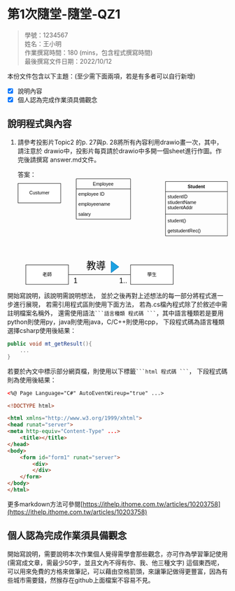 # 第1次隨堂-隨堂-QZ1
>
>學號：1234567
><br />
>姓名：王小明
><br />
>作業撰寫時間：180 (mins，包含程式撰寫時間)
><br />
>最後撰寫文件日期：2022/10/12
>

本份文件包含以下主題：(至少需下面兩項，若是有多者可以自行新增)
- [x] 說明內容
- [x] 個人認為完成作業須具備觀念

## 說明程式與內容

1. 請參考投影片Topic2 的p. 27與p. 28將所有內容利用drawio畫一次，其中，請注意於
drawio中，投影片每頁請於drawio中多開一個sheet進行作圖。作完後請撰寫
answer.md文件。

    答案：<svg xmlns="http://www.w3.org/2000/svg" xmlns:xlink="http://www.w3.org/1999/xlink" version="1.1" width="541px" viewBox="-0.5 -0.5 541 274" content="&lt;mxfile&gt;&lt;diagram id=&quot;FLYAeYSIIpsUCv94XNrf&quot; name=&quot;第1頁&quot;&gt;&lt;mxGraphModel dx=&quot;746&quot; dy=&quot;568&quot; grid=&quot;1&quot; gridSize=&quot;10&quot; guides=&quot;1&quot; tooltips=&quot;1&quot; connect=&quot;1&quot; arrows=&quot;1&quot; fold=&quot;1&quot; page=&quot;1&quot; pageScale=&quot;1&quot; pageWidth=&quot;827&quot; pageHeight=&quot;1169&quot; math=&quot;0&quot; shadow=&quot;0&quot;&gt;&lt;root&gt;&lt;mxCell id=&quot;0&quot;/&gt;&lt;mxCell id=&quot;1&quot; parent=&quot;0&quot;/&gt;&lt;mxCell id=&quot;2&quot; value=&quot;Custumer&quot; style=&quot;html=1;&quot; vertex=&quot;1&quot; parent=&quot;1&quot;&gt;&lt;mxGeometry x=&quot;60&quot; y=&quot;100&quot; width=&quot;110&quot; height=&quot;50&quot; as=&quot;geometry&quot;/&gt;&lt;/mxCell&gt;&lt;mxCell id=&quot;12&quot; value=&quot;Employee&quot; style=&quot;swimlane;fontStyle=0;childLayout=stackLayout;horizontal=1;startSize=26;fillColor=none;horizontalStack=0;resizeParent=1;resizeParentMax=0;resizeLast=0;collapsible=1;marginBottom=0;&quot; vertex=&quot;1&quot; parent=&quot;1&quot;&gt;&lt;mxGeometry x=&quot;210&quot; y=&quot;88&quot; width=&quot;140&quot; height=&quot;104&quot; as=&quot;geometry&quot;/&gt;&lt;/mxCell&gt;&lt;mxCell id=&quot;13&quot; value=&quot;employee ID&quot; style=&quot;text;strokeColor=none;fillColor=none;align=left;verticalAlign=top;spacingLeft=4;spacingRight=4;overflow=hidden;rotatable=0;points=[[0,0.5],[1,0.5]];portConstraint=eastwest;&quot; vertex=&quot;1&quot; parent=&quot;12&quot;&gt;&lt;mxGeometry y=&quot;26&quot; width=&quot;140&quot; height=&quot;26&quot; as=&quot;geometry&quot;/&gt;&lt;/mxCell&gt;&lt;mxCell id=&quot;14&quot; value=&quot;employeename&amp;#10;&quot; style=&quot;text;strokeColor=none;fillColor=none;align=left;verticalAlign=top;spacingLeft=4;spacingRight=4;overflow=hidden;rotatable=0;points=[[0,0.5],[1,0.5]];portConstraint=eastwest;&quot; vertex=&quot;1&quot; parent=&quot;12&quot;&gt;&lt;mxGeometry y=&quot;52&quot; width=&quot;140&quot; height=&quot;26&quot; as=&quot;geometry&quot;/&gt;&lt;/mxCell&gt;&lt;mxCell id=&quot;15&quot; value=&quot;salary&quot; style=&quot;text;strokeColor=none;fillColor=none;align=left;verticalAlign=top;spacingLeft=4;spacingRight=4;overflow=hidden;rotatable=0;points=[[0,0.5],[1,0.5]];portConstraint=eastwest;&quot; vertex=&quot;1&quot; parent=&quot;12&quot;&gt;&lt;mxGeometry y=&quot;78&quot; width=&quot;140&quot; height=&quot;26&quot; as=&quot;geometry&quot;/&gt;&lt;/mxCell&gt;&lt;mxCell id=&quot;25&quot; value=&quot;Student&quot; style=&quot;swimlane;fontStyle=1;align=center;verticalAlign=top;childLayout=stackLayout;horizontal=1;startSize=26;horizontalStack=0;resizeParent=1;resizeParentMax=0;resizeLast=0;collapsible=1;marginBottom=0;&quot; vertex=&quot;1&quot; parent=&quot;1&quot;&gt;&lt;mxGeometry x=&quot;440&quot; y=&quot;95&quot; width=&quot;160&quot; height=&quot;140&quot; as=&quot;geometry&quot;/&gt;&lt;/mxCell&gt;&lt;mxCell id=&quot;26&quot; value=&quot;studentID&amp;#10;stiudentName&amp;#10;studentAddr&quot; style=&quot;text;strokeColor=none;fillColor=none;align=left;verticalAlign=top;spacingLeft=4;spacingRight=4;overflow=hidden;rotatable=0;points=[[0,0.5],[1,0.5]];portConstraint=eastwest;&quot; vertex=&quot;1&quot; parent=&quot;25&quot;&gt;&lt;mxGeometry y=&quot;26&quot; width=&quot;160&quot; height=&quot;54&quot; as=&quot;geometry&quot;/&gt;&lt;/mxCell&gt;&lt;mxCell id=&quot;27&quot; value=&quot;&quot; style=&quot;line;strokeWidth=1;fillColor=none;align=left;verticalAlign=middle;spacingTop=-1;spacingLeft=3;spacingRight=3;rotatable=0;labelPosition=right;points=[];portConstraint=eastwest;strokeColor=inherit;&quot; vertex=&quot;1&quot; parent=&quot;25&quot;&gt;&lt;mxGeometry y=&quot;80&quot; width=&quot;160&quot; height=&quot;8&quot; as=&quot;geometry&quot;/&gt;&lt;/mxCell&gt;&lt;mxCell id=&quot;28&quot; value=&quot;student()&quot; style=&quot;text;strokeColor=none;fillColor=none;align=left;verticalAlign=top;spacingLeft=4;spacingRight=4;overflow=hidden;rotatable=0;points=[[0,0.5],[1,0.5]];portConstraint=eastwest;&quot; vertex=&quot;1&quot; parent=&quot;25&quot;&gt;&lt;mxGeometry y=&quot;88&quot; width=&quot;160&quot; height=&quot;26&quot; as=&quot;geometry&quot;/&gt;&lt;/mxCell&gt;&lt;mxCell id=&quot;29&quot; value=&quot;getstudentRec()&quot; style=&quot;text;strokeColor=none;fillColor=none;align=left;verticalAlign=top;spacingLeft=4;spacingRight=4;overflow=hidden;rotatable=0;points=[[0,0.5],[1,0.5]];portConstraint=eastwest;&quot; vertex=&quot;1&quot; parent=&quot;25&quot;&gt;&lt;mxGeometry y=&quot;114&quot; width=&quot;160&quot; height=&quot;26&quot; as=&quot;geometry&quot;/&gt;&lt;/mxCell&gt;&lt;mxCell id=&quot;36&quot; style=&quot;edgeStyle=none;html=1;exitX=1;exitY=0.5;exitDx=0;exitDy=0;entryX=0;entryY=0.5;entryDx=0;entryDy=0;endArrow=none;endFill=0;&quot; edge=&quot;1&quot; parent=&quot;1&quot; source=&quot;30&quot; target=&quot;31&quot;&gt;&lt;mxGeometry relative=&quot;1&quot; as=&quot;geometry&quot;/&gt;&lt;/mxCell&gt;&lt;mxCell id=&quot;37&quot; value=&quot;教導&quot; style=&quot;edgeLabel;html=1;align=center;verticalAlign=middle;resizable=0;points=[];fontSize=25;&quot; vertex=&quot;1&quot; connectable=&quot;0&quot; parent=&quot;36&quot;&gt;&lt;mxGeometry x=&quot;-0.19&quot; y=&quot;-2&quot; relative=&quot;1&quot; as=&quot;geometry&quot;&gt;&lt;mxPoint x=&quot;5&quot; y=&quot;-27&quot; as=&quot;offset&quot;/&gt;&lt;/mxGeometry&gt;&lt;/mxCell&gt;&lt;mxCell id=&quot;38&quot; value=&quot;1&quot; style=&quot;edgeLabel;html=1;align=center;verticalAlign=middle;resizable=0;points=[];fontSize=18;&quot; vertex=&quot;1&quot; connectable=&quot;0&quot; parent=&quot;36&quot;&gt;&lt;mxGeometry x=&quot;-0.79&quot; y=&quot;-3&quot; relative=&quot;1&quot; as=&quot;geometry&quot;&gt;&lt;mxPoint y=&quot;12&quot; as=&quot;offset&quot;/&gt;&lt;/mxGeometry&gt;&lt;/mxCell&gt;&lt;mxCell id=&quot;39&quot; value=&quot;1..*&quot; style=&quot;edgeLabel;html=1;align=center;verticalAlign=middle;resizable=0;points=[];fontSize=18;&quot; vertex=&quot;1&quot; connectable=&quot;0&quot; parent=&quot;36&quot;&gt;&lt;mxGeometry x=&quot;0.685&quot; relative=&quot;1&quot; as=&quot;geometry&quot;&gt;&lt;mxPoint x=&quot;5&quot; y=&quot;15&quot; as=&quot;offset&quot;/&gt;&lt;/mxGeometry&gt;&lt;/mxCell&gt;&lt;mxCell id=&quot;30&quot; value=&quot;老師&quot; style=&quot;html=1;&quot; vertex=&quot;1&quot; parent=&quot;1&quot;&gt;&lt;mxGeometry x=&quot;80&quot; y=&quot;310&quot; width=&quot;110&quot; height=&quot;50&quot; as=&quot;geometry&quot;/&gt;&lt;/mxCell&gt;&lt;mxCell id=&quot;31&quot; value=&quot;學生&quot; style=&quot;html=1;&quot; vertex=&quot;1&quot; parent=&quot;1&quot;&gt;&lt;mxGeometry x=&quot;350&quot; y=&quot;310&quot; width=&quot;110&quot; height=&quot;50&quot; as=&quot;geometry&quot;/&gt;&lt;/mxCell&gt;&lt;mxCell id=&quot;40&quot; value=&quot;&quot; style=&quot;triangle;whiteSpace=wrap;html=1;fontSize=18;fillColor=#1ba1e2;fontColor=#ffffff;strokeColor=#006EAF;&quot; vertex=&quot;1&quot; parent=&quot;1&quot;&gt;&lt;mxGeometry x=&quot;300&quot; y=&quot;300&quot; width=&quot;20&quot; height=&quot;30&quot; as=&quot;geometry&quot;/&gt;&lt;/mxCell&gt;&lt;/root&gt;&lt;/mxGraphModel&gt;&lt;/diagram&gt;&lt;/mxfile&gt;" onclick="(function(svg){var src=window.event.target||window.event.srcElement;while (src!=null&amp;&amp;src.nodeName.toLowerCase()!='a'){src=src.parentNode;}if(src==null){if(svg.wnd!=null&amp;&amp;!svg.wnd.closed){svg.wnd.focus();}else{var r=function(evt){if(evt.data=='ready'&amp;&amp;evt.source==svg.wnd){svg.wnd.postMessage(decodeURIComponent(svg.getAttribute('content')),'*');window.removeEventListener('message',r);}};window.addEventListener('message',r);svg.wnd=window.open('https://viewer.diagrams.net/?client=1&amp;page=0&amp;edit=_blank');}}})(this);" style="cursor:pointer;max-width:100%;max-height:274px;"><defs><clipPath id="mx-clip-154-31-132-26-0"><rect x="154" y="31" width="132" height="26"/></clipPath><clipPath id="mx-clip-154-57-132-26-0"><rect x="154" y="57" width="132" height="26"/></clipPath><clipPath id="mx-clip-154-83-132-26-0"><rect x="154" y="83" width="132" height="26"/></clipPath><clipPath id="mx-clip-384-38-152-54-0"><rect x="384" y="38" width="152" height="54"/></clipPath><clipPath id="mx-clip-384-100-152-26-0"><rect x="384" y="100" width="152" height="26"/></clipPath><clipPath id="mx-clip-384-126-152-26-0"><rect x="384" y="126" width="152" height="26"/></clipPath></defs><g><rect x="0" y="12" width="110" height="50" fill="rgb(255, 255, 255)" stroke="rgb(0, 0, 0)" pointer-events="all"/><g transform="translate(-0.5 -0.5)"><switch><foreignObject pointer-events="none" width="100%" height="100%" requiredFeatures="http://www.w3.org/TR/SVG11/feature#Extensibility" style="overflow: visible; text-align: left;"><div xmlns="http://www.w3.org/1999/xhtml" style="display: flex; align-items: unsafe center; justify-content: unsafe center; width: 1px; height: 1px; padding-top: 37px; margin-left: 55px;"><div data-drawio-colors="color: rgb(0, 0, 0); " style="box-sizing: border-box; font-size: 0px; text-align: center;"><div style="display: inline-block; font-size: 12px; font-family: Helvetica; color: rgb(0, 0, 0); line-height: 1.2; pointer-events: all; white-space: nowrap;">Custumer</div></div></div></foreignObject><text x="55" y="41" fill="rgb(0, 0, 0)" font-family="Helvetica" font-size="12px" text-anchor="middle">Custumer</text></switch></g><path d="M 150 26 L 150 0 L 290 0 L 290 26" fill="none" stroke="rgb(0, 0, 0)" stroke-miterlimit="10" pointer-events="all"/><path d="M 150 26 L 150 104 L 290 104 L 290 26" fill="none" stroke="rgb(0, 0, 0)" stroke-miterlimit="10" pointer-events="none"/><path d="M 150 26 L 290 26" fill="none" stroke="rgb(0, 0, 0)" stroke-miterlimit="10" pointer-events="none"/><g fill="rgb(0, 0, 0)" font-family="Helvetica" pointer-events="none" text-anchor="middle" font-size="12px"><text x="219.5" y="17.5">Employee</text></g><g fill="rgb(0, 0, 0)" font-family="Helvetica" pointer-events="none" clip-path="url(#mx-clip-154-31-132-26-0)" font-size="12px"><text x="155.5" y="43.5">employee ID</text></g><g fill="rgb(0, 0, 0)" font-family="Helvetica" pointer-events="none" clip-path="url(#mx-clip-154-57-132-26-0)" font-size="12px"><text x="155.5" y="69.5">employeename</text></g><g fill="rgb(0, 0, 0)" font-family="Helvetica" pointer-events="none" clip-path="url(#mx-clip-154-83-132-26-0)" font-size="12px"><text x="155.5" y="95.5">salary</text></g><path d="M 380 33 L 380 7 L 540 7 L 540 33" fill="rgb(255, 255, 255)" stroke="rgb(0, 0, 0)" stroke-miterlimit="10" pointer-events="none"/><path d="M 380 33 L 380 147 L 540 147 L 540 33" fill="none" stroke="rgb(0, 0, 0)" stroke-miterlimit="10" pointer-events="none"/><path d="M 380 33 L 540 33" fill="none" stroke="rgb(0, 0, 0)" stroke-miterlimit="10" pointer-events="none"/><g fill="rgb(0, 0, 0)" font-family="Helvetica" font-weight="bold" pointer-events="none" text-anchor="middle" font-size="12px"><text x="459.5" y="24.5">Student</text></g><g fill="rgb(0, 0, 0)" font-family="Helvetica" pointer-events="none" clip-path="url(#mx-clip-384-38-152-54-0)" font-size="12px"><text x="385.5" y="50.5">studentID</text><text x="385.5" y="64.5">stiudentName</text><text x="385.5" y="78.5">studentAddr</text></g><path d="M 380 91 L 540 91" fill="none" stroke="rgb(0, 0, 0)" stroke-miterlimit="10" pointer-events="none"/><g fill="rgb(0, 0, 0)" font-family="Helvetica" pointer-events="none" clip-path="url(#mx-clip-384-100-152-26-0)" font-size="12px"><text x="385.5" y="112.5">student()</text></g><g fill="rgb(0, 0, 0)" font-family="Helvetica" pointer-events="none" clip-path="url(#mx-clip-384-126-152-26-0)" font-size="12px"><text x="385.5" y="138.5">getstudentRec()</text></g><path d="M 130 247 L 290 247" fill="none" stroke="rgb(0, 0, 0)" stroke-miterlimit="10" pointer-events="none"/><g transform="translate(-0.5 -0.5)"><switch><foreignObject pointer-events="none" width="100%" height="100%" requiredFeatures="http://www.w3.org/TR/SVG11/feature#Extensibility" style="overflow: visible; text-align: left;"><div xmlns="http://www.w3.org/1999/xhtml" style="display: flex; align-items: unsafe center; justify-content: unsafe center; width: 1px; height: 1px; padding-top: 223px; margin-left: 201px;"><div data-drawio-colors="color: rgb(0, 0, 0); background-color: rgb(255, 255, 255); " style="box-sizing: border-box; font-size: 0px; text-align: center;"><div style="display: inline-block; font-size: 25px; font-family: Helvetica; color: rgb(0, 0, 0); line-height: 1.2; pointer-events: none; background-color: rgb(255, 255, 255); white-space: nowrap;">教導</div></div></div></foreignObject><text x="201" y="230" fill="rgb(0, 0, 0)" font-family="Helvetica" font-size="25px" text-anchor="middle">教導</text></switch></g><g transform="translate(-0.5 -0.5)"><switch><foreignObject pointer-events="none" width="100%" height="100%" requiredFeatures="http://www.w3.org/TR/SVG11/feature#Extensibility" style="overflow: visible; text-align: left;"><div xmlns="http://www.w3.org/1999/xhtml" style="display: flex; align-items: unsafe center; justify-content: unsafe center; width: 1px; height: 1px; padding-top: 263px; margin-left: 148px;"><div data-drawio-colors="color: rgb(0, 0, 0); background-color: rgb(255, 255, 255); " style="box-sizing: border-box; font-size: 0px; text-align: center;"><div style="display: inline-block; font-size: 18px; font-family: Helvetica; color: rgb(0, 0, 0); line-height: 1.2; pointer-events: none; background-color: rgb(255, 255, 255); white-space: nowrap;">1</div></div></div></foreignObject><text x="148" y="268" fill="rgb(0, 0, 0)" font-family="Helvetica" font-size="18px" text-anchor="middle">1</text></switch></g><g transform="translate(-0.5 -0.5)"><switch><foreignObject pointer-events="none" width="100%" height="100%" requiredFeatures="http://www.w3.org/TR/SVG11/feature#Extensibility" style="overflow: visible; text-align: left;"><div xmlns="http://www.w3.org/1999/xhtml" style="display: flex; align-items: unsafe center; justify-content: unsafe center; width: 1px; height: 1px; padding-top: 263px; margin-left: 271px;"><div data-drawio-colors="color: rgb(0, 0, 0); background-color: rgb(255, 255, 255); " style="box-sizing: border-box; font-size: 0px; text-align: center;"><div style="display: inline-block; font-size: 18px; font-family: Helvetica; color: rgb(0, 0, 0); line-height: 1.2; pointer-events: none; background-color: rgb(255, 255, 255); white-space: nowrap;">1..*</div></div></div></foreignObject><text x="271" y="268" fill="rgb(0, 0, 0)" font-family="Helvetica" font-size="18px" text-anchor="middle">1..*</text></switch></g><rect x="20" y="222" width="110" height="50" fill="rgb(255, 255, 255)" stroke="rgb(0, 0, 0)" pointer-events="none"/><g transform="translate(-0.5 -0.5)"><switch><foreignObject pointer-events="none" width="100%" height="100%" requiredFeatures="http://www.w3.org/TR/SVG11/feature#Extensibility" style="overflow: visible; text-align: left;"><div xmlns="http://www.w3.org/1999/xhtml" style="display: flex; align-items: unsafe center; justify-content: unsafe center; width: 1px; height: 1px; padding-top: 247px; margin-left: 75px;"><div data-drawio-colors="color: rgb(0, 0, 0); " style="box-sizing: border-box; font-size: 0px; text-align: center;"><div style="display: inline-block; font-size: 12px; font-family: Helvetica; color: rgb(0, 0, 0); line-height: 1.2; pointer-events: none; white-space: nowrap;">老師</div></div></div></foreignObject><text x="75" y="251" fill="rgb(0, 0, 0)" font-family="Helvetica" font-size="12px" text-anchor="middle">老師</text></switch></g><rect x="290" y="222" width="110" height="50" fill="rgb(255, 255, 255)" stroke="rgb(0, 0, 0)" pointer-events="none"/><g transform="translate(-0.5 -0.5)"><switch><foreignObject pointer-events="none" width="100%" height="100%" requiredFeatures="http://www.w3.org/TR/SVG11/feature#Extensibility" style="overflow: visible; text-align: left;"><div xmlns="http://www.w3.org/1999/xhtml" style="display: flex; align-items: unsafe center; justify-content: unsafe center; width: 1px; height: 1px; padding-top: 247px; margin-left: 345px;"><div data-drawio-colors="color: rgb(0, 0, 0); " style="box-sizing: border-box; font-size: 0px; text-align: center;"><div style="display: inline-block; font-size: 12px; font-family: Helvetica; color: rgb(0, 0, 0); line-height: 1.2; pointer-events: none; white-space: nowrap;">學生</div></div></div></foreignObject><text x="345" y="251" fill="rgb(0, 0, 0)" font-family="Helvetica" font-size="12px" text-anchor="middle">學生</text></switch></g><path d="M 240 212 L 260 227 L 240 242 Z" fill="#1ba1e2" stroke="#006eaf" stroke-miterlimit="10" pointer-events="none"/></g><switch><g requiredFeatures="http://www.w3.org/TR/SVG11/feature#Extensibility"/><a transform="translate(0,-5)" xlink:href="https://www.diagrams.net/doc/faq/svg-export-text-problems" target="_blank"><text text-anchor="middle" font-size="10px" x="50%" y="100%">Text is not SVG - cannot display</text></a></switch></svg>

開始寫說明，該說明需說明想法，
並於之後再對上述想法的每一部分將程式進一步進行展現，
若需引用程式區則使用下面方法，
若為.cs檔內程式除了於敘述中需註明檔案名稱外，
還需使用語法` ```語言種類 程式碼 ``` `，其中語言種類若是要用python則使用py，java則使用java，C/C++則使用cpp，
下段程式碼為語言種類選擇csharp使用後結果：

```csharp
public void mt_getResult(){
    ...
}
```

若要於內文中標示部分網頁檔，則使用以下標籤` ```html 程式碼 ``` `，
下段程式碼則為使用後結果：

```html
<%@ Page Language="C#" AutoEventWireup="true" ...>

<!DOCTYPE html>

<html xmlns="http://www.w3.org/1999/xhtml">
<head runat="server">
<meta http-equiv="Content-Type" ...>
    <title></title>
</head>
<body>
    <form id="form1" runat="server">
        <div>
        </div>
    </form>
</body>
</html>
```
更多markdown方法可參閱[https://ithelp.ithome.com.tw/articles/10203758](https://ithelp.ithome.com.tw/articles/10203758)

## 個人認為完成作業須具備觀念

開始寫說明，需要說明本次作業個人覺得需學會那些觀念，亦可作為學習筆記使用 (需寫成文章，需最少50字，並且文內不得有你、我、他三種文字)
這個東西呢，可以用來免費的方格來做筆記，可以藉由空格箭頭，來讓筆記做得更豐富，因為有些城市需要錢，然猴存在github上面檔案不容易不見。